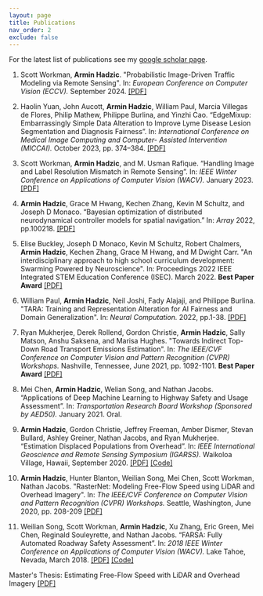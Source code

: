 ```yaml
---
layout: page
title: Publications
nav_order: 2
exclude: false
---
```


For the latest list of publications see my [google scholar page](https://scholar.google.com/citations?user=DlDme3IAAAAJ&hl=en).

1. Scott Workman, **Armin Hadzic**. "Probabilistic Image-Driven Traffic Modeling via Remote Sensing". In: *European Conference on Computer Vision (ECCV).* September 2024. [[PDF]](https://arxiv.org/abs/2403.05521)

2. Haolin Yuan, John Aucott, **Armin Hadzic**, William Paul, Marcia Villegas de Flores, Philip Mathew, Philippe
Burlina, and Yinzhi Cao. “EdgeMixup: Embarrassingly Simple Data Alteration to Improve Lyme Disease Lesion
Segmentation and Diagnosis Fairness”. In: *International Conference on Medical Image Computing and Computer-
Assisted Intervention (MICCAI).* October 2023, pp. 374–384. [[PDF]](https://arxiv.org/abs/2202.13883)

3. Scott Workman, **Armin Hadzic**, and M. Usman Rafique. “Handling Image and Label Resolution Mismatch in Remote
Sensing”. In: *IEEE Winter Conference on Applications of Computer Vision (WACV).* January 2023. [[PDF]](https://arxiv.org/abs/2211.15790)

4. **Armin Hadzic**, Grace M Hwang, Kechen Zhang, Kevin M Schultz, and Joseph D Monaco. “Bayesian optimization of distributed neurodynamical controller models for spatial navigation.” In: *Array* 2022, pp.100218. [[PDF]](https://www.sciencedirect.com/science/article/pii/S2590005622000601?via%3Dihub)

5. Elise Buckley, Joseph D Monaco, Kevin M Schultz, Robert Chalmers, **Armin Hadzic**, Kechen Zhang, Grace M Hwang, and M Dwight Carr. "An interdisciplinary approach to high school curriculum development: Swarming Powered by Neuroscience". In: Proceedings 2022 IEEE Integrated STEM Education Conference (ISEC). March 2022. **Best Paper Award** [[PDF]](https://arxiv.org/abs/2109.05545)

6. William Paul, **Armin Hadzic**, Neil Joshi, Fady Alajaji, and Philippe Burlina. "TARA: Training and Representation Alteration for AI Fairness and Domain Generalization". In: *Neural Computation.* 2022, pp.1-38. [[PDF]](https://direct.mit.edu/neco/article/34/3/716/109060/TARA-Training-and-Representation-Alteration-for-AI)

7. Ryan Mukherjee, Derek Rollend, Gordon Christie, **Armin Hadzic**, Sally Matson, Anshu Saksena, and Marisa Hughes. "Towards Indirect Top-Down Road Transport Emissions Estimation". In: *The IEEE/CVF Conference on Computer Vision and Pattern Recognition (CVPR) Workshops.* Nashville, Tennessee, June 2021, pp. 1092-1101. **Best Paper Award** [[PDF]](https://openaccess.thecvf.com/content/CVPR2021W/EarthVision/html/Mukherjee_Towards_Indirect_Top-Down_Road_Transport_Emissions_Estimation_CVPRW_2021_paper.html)

8. Mei Chen, **Armin Hadzic**, Welian Song, and Nathan Jacobs. “Applications of Deep Machine Learning to Highway Safety and Usage Assessment”. In: *Transportation Research Board Workshop (Sponsored by AED50).* January 2021. Oral.

9. **Armin Hadzic**, Gordon Christie, Jeffrey Freeman, Amber Dismer, Stevan Bullard, Ashley Greiner, Nathan Jacobs, and Ryan Mukherjee. “Estimation Displaced Populations from Overhead”. In: *IEEE International Geoscience and Remote Sensing Symposium (IGARSS).* Waikoloa Village, Hawaii, September 2020. [[PDF]](https://arxiv.org/abs/2006.14547) [[Code]](https://github.com/JHUAPL/EstimatingDisplacedPopulations)

10. **Armin Hadzic**, Hunter Blanton, Weilian Song, Mei Chen, Scott Workman, Nathan Jacobs. "RasterNet: Modeling Free-Flow Speed using LiDAR and Overhead Imagery". In: *The IEEE/CVF Conference on Computer Vision and Pattern Recognition (CVPR) Workshops.* Seattle, Washington, June 2020, pp. 208-209 [[PDF]](http://openaccess.thecvf.com/content_CVPRW_2020/html/w11/Hadzic_RasterNet_Modeling_Free-Flow_Speed_Using_LiDAR_and_Overhead_Imagery_CVPRW_2020_paper.html)

10. Weilian Song, Scott Workman, **Armin Hadzic**, Xu Zhang, Eric Green, Mei Chen, Reginald Souleyrette, and Nathan Jacobs. “FARSA: Fully Automated Roadway Safety Assessment”. In: *2018 IEEE Winter Conference on Applications of Computer Vision (WACV).* Lake Tahoe, Nevada, March 2018. [[PDF]](https://arxiv.org/abs/1901.06013) [[Code]](https://github.com/arminHadzic/Panorama_Valhalla)


Master's Thesis:
Estimating Free-Flow Speed with LiDAR and Overhead Imagery [[PDF]](https://uknowledge.uky.edu/cs_etds/95/)